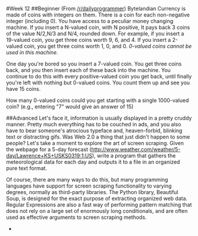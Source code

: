 #Week 12
##Beginner
(From <a href="http://www.reddit.com/r/dailyprogrammer/comments/19mn2d/030413_challenge_121_easy_bytelandian_exchange_1/">/r/dailyprogrammer</a>) Bytelandian Currency is made of coins with integers on them. There is a coin for each non-negative integer (including 0). You have access to a peculiar money changing machine. If you insert a N-valued coin, with N positive, It pays back 3 coins of the value N/2,N/3 and N/4, rounded down. For example, if you insert a 19-valued coin, you get three coins worth 9, 6, and 4. If you insert a 2-valued coin, you get three coins worth 1, 0, and 0. <em>0-valued coins cannot be used in this machine.</em>

One day you're bored so you insert a 7-valued coin. You get three coins back, and you then insert each of these back into the machine. You continue to do this with every positive-valued coin you get back, until finally you're left with nothing but 0-valued coins. You count them up and see you have 15 coins.

How many 0-valued coins could you get starting with a single 1000-valued coin? (e.g., entering "7" would give an answer of 15)

##Advanced
Let's face it, information is usually displayed in a pretty cruddy manner. Pretty much everything has to be couched in ads, and you also have to bear someone's atrocious typeface and, heaven-forbid, blinking text or distracting gifs. Was Web 2.0 a thing that just didn't happen to some people? Let's take a moment to explore the art of screen scraping. Given the webpage for a 5-day forecast (<a>http://www.weather.com/weather/5-day/Lawrence+KS+USKS0319:1:US</a>), write a program that gathers the meteorological data for each day and outputs it to a file in an organized pure text format. 

Of course, there are many ways to do this, but many programming languages have support for screen scraping functionality to varying degrees, normally as third-party libraries. The Python library, Beautiful Soup, is designed for the exact purpose of extracting organized web data. Regular Expressions are also a fast way of performing pattern matching that does not rely on a large set of enormously long conditionals, and are often used as effective arguments to screen scraping methods.

-
